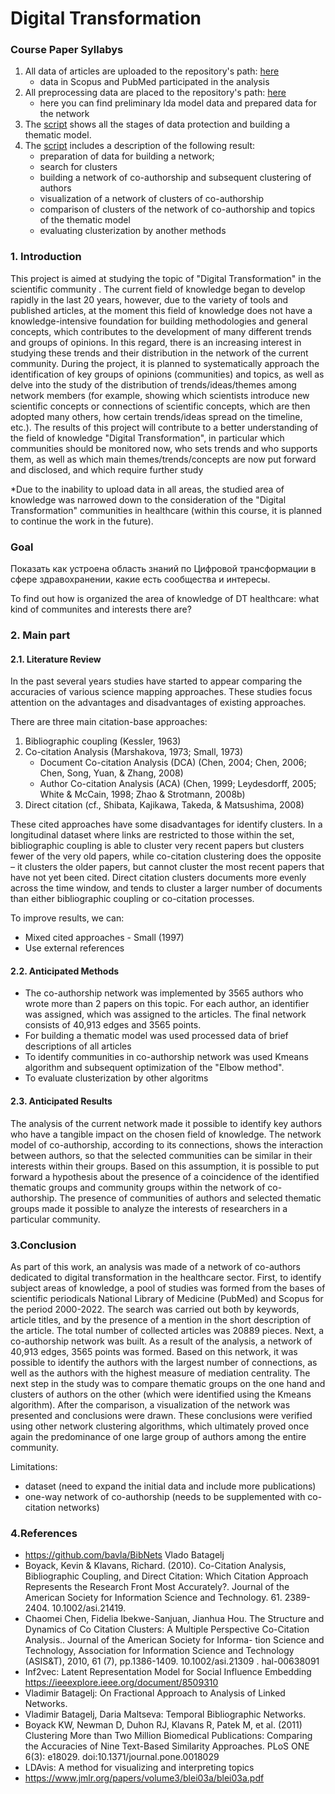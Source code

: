 # Digital Transformation


### Course Paper Syllabys 

1) All data of articles are uploaded to the repository's path: [here](./data/)
    - data in Scopus and PubMed participated in the analysis
2) All preprocessing data are placed to the repository's path: [here](./data_network/)
    - here you can find preliminary lda model data and prepared data for the network
3) The [script](./LDA_modeling.ipynb) shows all the stages of data protection and building a thematic model.
4) The [script](./Network_modelling.ipynb) includes a description of the following result:
    - preparation of data for building a network;
    - search for clusters
    - building a network of co-authorship and subsequent clustering of authors
    - visualization of a network of clusters of co-authorship
    - comparison of clusters of the network of co-authorship and topics of the thematic model
    - evaluating clusterization by another methods


### 1. Introduction  

This project is aimed at studying the topic of "Digital Transformation" in the scientific community . The current field of knowledge began to develop rapidly in the last 20 years, however, due to the variety of tools and published articles, at the moment this field of knowledge does not have a knowledge-intensive foundation for building methodologies and general concepts, which contributes to the development of many different trends and groups of opinions. In this regard, there is an increasing interest in studying these trends and their distribution in the network of the current community. During the project, it is planned to systematically approach the identification of key groups of opinions (communities) and topics, as well as delve into the study of the distribution of trends/ideas/themes among network members (for example, showing which scientists introduce new scientific concepts or connections of scientific concepts, which are then adopted many others, how certain trends/ideas spread on the timeline, etc.). The results of this project will contribute to a better understanding of the field of knowledge "Digital Transformation", in particular which communities should be monitored now, who sets trends and who supports them, as well as which main themes/trends/concepts are now put forward and disclosed, and which require further study

*Due to the inability to upload data in all areas, the studied area of knowledge was narrowed down to the consideration of the "Digital Transformation" communities in healthcare (within this course, it is planned to continue the work in the future).

### Goal
Показать как устроена область знаний по Цифровой трансформации в сфере здравохранении, какие есть сообщества и интересы.

To find out how is organized the area of knowledge of DT healthcare: what kind of communites and interests there are? 


### 2. Main part

#### 2.1. Literature Review

In the past several years studies have started to appear comparing the accuracies of various science mapping approaches. These studies focus attention on the advantages and disadvantages of existing approaches.

There are three main citation-base approaches:
1) Bibliographic coupling (Kessler, 1963)
2) Co-citation Analysis (Marshakova, 1973; Small, 1973)  
    - Document Co-citation Analysis (DCA) (Chen, 2004; Chen, 2006; Chen, Song, Yuan, & Zhang, 2008)
    - Author Co-citation Analysis (ACA) (Chen, 1999; Leydesdorff, 2005; White & McCain, 1998; Zhao & Strotmann, 2008b)
3) Direct citation (cf., Shibata, Kajikawa, Takeda, & Matsushima, 2008)

These cited approaches have some disadvantages for identify clusters. 
In a longitudinal dataset where links are restricted to those within the set, bibliographic coupling is able to cluster very recent papers but clusters fewer of the very old papers, while co-citation clustering does the opposite – it clusters the older papers, but cannot cluster the most recent papers that have not yet been cited. Direct citation clusters documents more evenly across the time window, and tends to cluster a larger number of documents than either bibliographic coupling or co-citation processes. 

To improve results, we can:
-	Mixed cited approaches - Small (1997)
-	Use external references
 


#### 2.2. Anticipated Methods
- The co-authorship network was implemented by 3565 authors who wrote more than 2 papers on this topic. For each author, an identifier was assigned, which was assigned to the articles. The final network consists of 40,913 edges and 3565 points.
- For building a thematic model was used processed data of brief descriptions of all articles
- To identify communities in co-authorship network was used Kmeans algorithm and subsequent optimization of the "Elbow method".
- To evaluate clusterization by other algoritms 

#### 2.3. Anticipated Results

The analysis of the current network made it possible to identify key authors who have a tangible impact on the chosen field of knowledge.
The network model of co-authorship, according to its connections, shows the interaction between authors, so that the selected communities can be similar in their interests within their groups. Based on this assumption, it is possible to put forward a hypothesis about the presence of a coincidence of the identified thematic groups and community groups within the network of co-authorship.
The presence of communities of authors and selected thematic groups made it possible to analyze the interests of researchers in a particular community.

### 3.Conclusion
As part of this work, an analysis was made of a network of co-authors dedicated to digital transformation in the healthcare sector.
First, to identify subject areas of knowledge, a pool of studies was formed from the bases of scientific periodicals National Library of Medicine (PubMed) and Scopus for the period 2000-2022. The search was carried out both by keywords, article titles, and by the presence of a mention in the short description of the article. The total number of collected articles was 20889 pieces. Next, a co-authorship network was built. As a result of the analysis, a network of 40,913 edges, 3565 points was formed. Based on this network, it was possible to identify the authors with the largest number of connections, as well as the authors with the highest measure of mediation centrality. The next step in the study was to compare thematic groups on the one hand and clusters of authors on the other (which were identified using the Kmeans algorithm). After the comparison, a visualization of the network was presented and conclusions were drawn. These conclusions were verified using other network clustering algorithms, which ultimately proved once again the predominance of one large group of authors among the entire community.

Limitations:
  - dataset (need to expand the initial data and include more publications)
  - one-way network of co-authorship (needs to be supplemented with co-citation networks)


### 4.References 
- https://github.com/bavla/BibNets Vlado Batagelj
- Boyack, Kevin & Klavans, Richard. (2010). Co-Citation Analysis, Bibliographic Coupling, and Direct Citation: Which Citation Approach Represents the Research Front Most Accurately?. Journal of the American Society for Information Science and Technology. 61. 2389-2404. 10.1002/asi.21419. 
- Chaomei Chen, Fidelia Ibekwe-Sanjuan, Jianhua Hou. The Structure and Dynamics of Co Citation Clusters: A Multiple Perspective Co-Citation Analysis.. Journal of the American Society for Informa- tion Science and Technology, Association for Information Science and Technology (ASIS&T), 2010, 61 (7), pp.1386-1409. 10.1002/asi.21309 . hal-00638091
- Inf2vec: Latent Representation Model for Social Influence Embedding https://ieeexplore.ieee.org/document/8509310 
- Vladimir Batagelj: On Fractional Approach to Analysis of Linked Networks.
- Vladimir Batagelj, Daria Maltseva: Temporal Bibliographic Networks.
- Boyack KW, Newman D, Duhon RJ, Klavans R, Patek M, et al. (2011) Clustering More than Two Million Biomedical Publications: Comparing the Accuracies of Nine Text-Based Similarity Approaches. PLoS ONE 6(3): e18029. doi:10.1371/journal.pone.0018029
- LDAvis: A method for visualizing and interpreting topics
- https://www.jmlr.org/papers/volume3/blei03a/blei03a.pdf 
